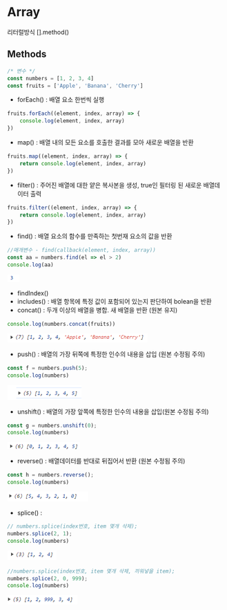 # Array

리터럴방식 [].method()

## Methods

```javascript
/* 변수 */
const numbers = [1, 2, 3, 4]
const fruits = ['Apple', 'Banana', 'Cherry']
```

- forEach() : 배열 요소 한번씩 실행
```javascript
fruits.forEach((element, index, array) => {
    console.log(element, index, array)
})
```
- map() : 배열 내의 모든 요소를 호출한 결과를 모아 새로운 배열을 반환
```javascript
fruits.map((element, index, array) => {
    return console.log(element, index, array)
})
```
- filter() : 주어진 배열에 대한 얕은 복사본을 생성, true인 필터링 된 새로운 배열데이터 출력
```javascript
fruits.filter((element, index, array) => {
    return console.log(element, index, array)
})
```
- find() : 배열 요소의 함수를 만족하는 첫번재 요소의 값을 반환
```javascript
//매개변수 - find(callback(element, index, array))
const aa = numbers.find(el => el > 2)
console.log(aa)
```
![alt text](assets/find.png)
- findIndex()
- includes() : 배열 항목에 특정 값이 포함되어 있는지 판단하여 bolean을 반환
- concat() : 두개 이상의 배열을 병합. 새 배열을 반환 (원본 유지)
```javascript
console.log(numbers.concat(fruits))
```
![alt text](assets/concat.png)
- push() : 배열의 가장 뒤쪽에 특정한 인수의 내용을 삽입 (원본 수정됨 주의)
```javascript
const f = numbers.push(5);
console.log(numbers)
```
![alt text](assets/push.png)
- unshift() : 배열의 가장 앞쪽에 특정한 인수의 내용을 삽입(원본 수정됨 주의)
```javascript
const g = numbers.unshift(0);
console.log(numbers)
```
![alt text](assets/unshift.png)
- reverse() : 배열데이터를 반대로 뒤집어서 반환 (원본 수정됨 주의)
```javascript
const h = numbers.reverse();
console.log(numbers)
```
![alt text](assets/reverse.png)
- splice() : 
```javascript
// numbers.splice(index번호, item 몇개 삭제);
numbers.splice(2, 1);
console.log(numbers)
```
![alt text](assets/splice.png)
```javascript
//numbers.splice(index번호, item 몇개 삭제, 끼워넣을 item);
numbers.splice(2, 0, 999);
console.log(numbers)
```
![alt text](assets/splice2.png)